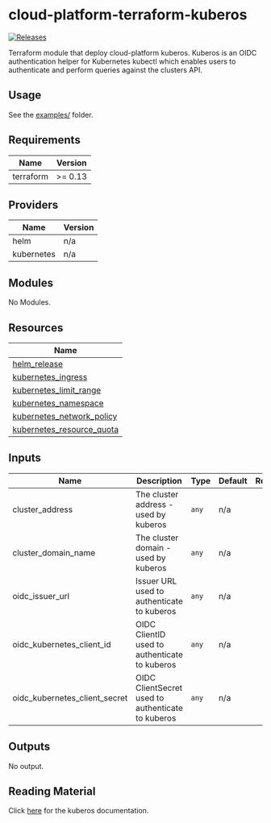 # cloud-platform-terraform-kuberos

<a href="https://github.com/ministryofjustice/cloud-platform-terraform-kuberos/releases">
  <img src="https://img.shields.io/github/release/ministryofjustice/cloud-platform-terraform-kuberos/all.svg" alt="Releases" />
</a>

Terraform module that deploy cloud-platform kuberos. Kuberos is an OIDC authentication helper for Kubernetes kubectl which enables users to authenticate and perform queries against the clusters API. 

## Usage

See the [examples/](examples/) folder.

<!--- BEGIN_TF_DOCS --->
## Requirements

| Name | Version |
|------|---------|
| terraform | >= 0.13 |

## Providers

| Name | Version |
|------|---------|
| helm | n/a |
| kubernetes | n/a |

## Modules

No Modules.

## Resources

| Name |
|------|
| [helm_release](https://registry.terraform.io/providers/hashicorp/helm/latest/docs/resources/release) |
| [kubernetes_ingress](https://registry.terraform.io/providers/hashicorp/kubernetes/latest/docs/resources/ingress) |
| [kubernetes_limit_range](https://registry.terraform.io/providers/hashicorp/kubernetes/latest/docs/resources/limit_range) |
| [kubernetes_namespace](https://registry.terraform.io/providers/hashicorp/kubernetes/latest/docs/resources/namespace) |
| [kubernetes_network_policy](https://registry.terraform.io/providers/hashicorp/kubernetes/latest/docs/resources/network_policy) |
| [kubernetes_resource_quota](https://registry.terraform.io/providers/hashicorp/kubernetes/latest/docs/resources/resource_quota) |

## Inputs

| Name | Description | Type | Default | Required |
|------|-------------|------|---------|:--------:|
| cluster\_address | The cluster address - used by kuberos | `any` | n/a | yes |
| cluster\_domain\_name | The cluster domain - used by kuberos | `any` | n/a | yes |
| oidc\_issuer\_url | Issuer URL used to authenticate to kuberos | `any` | n/a | yes |
| oidc\_kubernetes\_client\_id | OIDC ClientID used to authenticate to kuberos | `any` | n/a | yes |
| oidc\_kubernetes\_client\_secret | OIDC ClientSecret used to authenticate to kuberos | `any` | n/a | yes |

## Outputs

No output.

<!--- END_TF_DOCS --->

## Reading Material

Click [here](https://github.com/helm/charts/tree/master/stable/kuberos#configuration) for the kuberos documentation.